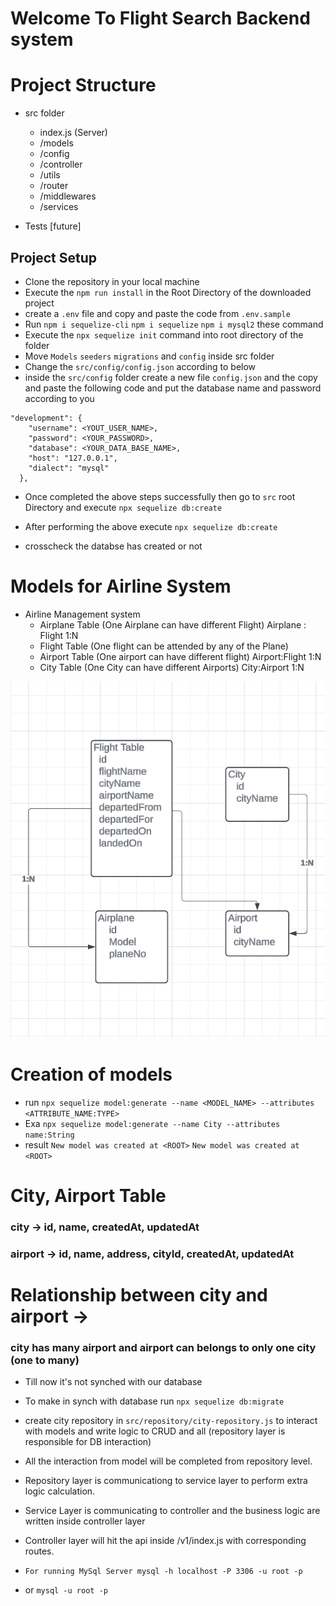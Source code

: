 # Welcome To Flight Search Backend system

# Project Structure
- src folder
  - index.js (Server)
  - /models
  - /config
  - /controller
  - /utils
  - /router
  - /middlewares
  - /services

- Tests [future]



## Project Setup

- Clone the repository in your local machine
- Execute the `npm run install` in the Root Directory of the downloaded project
- create a `.env` file and copy and paste the code from `.env.sample` 
- Run `npm i sequelize-cli` `npm i sequelize` `npm i mysql2` these command
- Execute the `npx sequelize init` command into root directory of the folder
- Move `Models` `seeders` `migrations` and `config` inside src folder
- Change the `src/config/config.json` according to below
- inside the `src/config` folder create a new file `config.json` and the copy and paste the following code and put the database name and password according to you

```
"development": {
    "username": <YOUT_USER_NAME>,
    "password": <YOUR_PASSWORD>,
    "database": <YOUR_DATA_BASE_NAME>,
    "host": "127.0.0.1",
    "dialect": "mysql"
  },
```

- Once completed the above steps successfully then go to `src` root Directory and execute `npx sequelize db:create`

- After performing the above execute `npx sequelize db:create`
- crosscheck the databse has created or not


# Models for Airline System
- Airline Management system
  - Airplane Table (One Airplane can have different Flight) Airplane : Flight 1:N
  - Flight Table   (One flight can be attended by any of the Plane)  
  - Airport Table (One airport can have different flight) Airport:Flight 1:N
  - City Table  (One City can have different Airports) City:Airport 1:N

![alt text](image.png)


# Creation of models
 - run `npx sequelize model:generate --name <MODEL_NAME> --attributes <ATTRIBUTE_NAME:TYPE>`
 - Exa `npx sequelize model:generate --name City --attributes name:String`
 - result `New model was created at <ROOT>` 
          `New model was created at <ROOT>`

# City, Airport Table

### city -> id, name, createdAt, updatedAt
### airport -> id, name, address, cityId, createdAt, updatedAt

# Relationship between city and airport -> 
### city has many airport and airport can belongs to only one city (one to many)

 - Till now it's not synched with our database 
 - To make in synch with database run `npx sequelize db:migrate`
 - create city repository in `src/repository/city-repository.js` to interact with models and write logic to CRUD and all (repository layer is responsible for DB interaction)

- All the interaction from model will be completed from repository level.

- Repository layer is communicationg to service layer to perform extra logic calculation. 

- Service Layer is communicating to controller and the business logic are written inside controller layer

- Controller layer will hit the api inside /v1/index.js with corresponding routes.








- `For running MySql Server mysql -h localhost -P 3306 -u root -p`
- or `mysql -u root -p`





